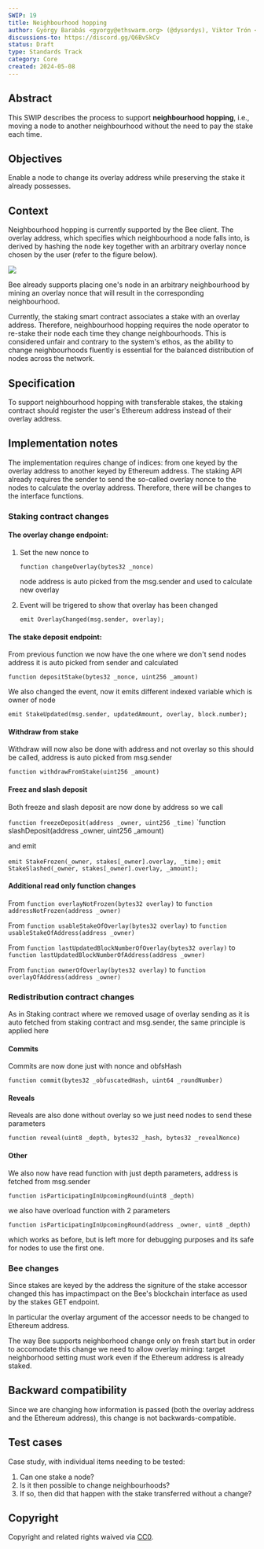 ```yaml
---
SWIP: 19
title: Neighbourhood hopping
author: György Barabás <gyorgy@ethswarm.org> (@dysordys), Viktor Trón <viktor@ethswarm.org> (@zelig), Mark Bliss <marko@ethswarm.org>
discussions-to: https://discord.gg/Q6BvSkCv
status: Draft
type: Standards Track
category: Core
created: 2024-05-08
---
```


## Abstract

This SWIP describes the process to support **neighbourhood hopping**, i.e., moving a node to another neighbourhood without the need to pay the stake each time.

## Objectives

Enable a node to change its overlay address while preserving the stake it already possesses.

## Context

Neighbourhood hopping is currently supported by the Bee client. The overlay address, which specifies which neighbourhood a node falls into, is derived by hashing the node key together with an arbitrary overlay nonce chosen by the user (refer to the figure below).

![](assets/swip-19/overlay-definition.png)

Bee already supports placing one's node in an arbitrary neighbourhood by mining an overlay nonce that will result in the corresponding neighbourhood.

Currently, the staking smart contract associates a stake with an overlay address. Therefore, neighbourhood hopping requires the node operator to re-stake their node each time they change neighbourhoods. This is considered unfair and contrary to the system's ethos, as the ability to change neighbourhoods fluently is essential for the balanced distribution of nodes across the network.

## Specification

To support neighbourhood hopping with transferable stakes, the staking contract should register the user's Ethereum address instead of their overlay address.

## Implementation notes

The implementation requires change of indices: from one keyed by the overlay address to another keyed by Ethereum address. The staking API already requires the sender to send the so-called overlay nonce to the nodes to calculate the overlay address. Therefore, there will be changes to the interface functions.

### Staking contract changes

#### The overlay change endpoint:

1. Set the new nonce to

   `function changeOverlay(bytes32 _nonce)`

   node address is auto picked from the msg.sender and used to calculate new overlay

2. Event will be trigered to show that overlay has been changed

   `emit OverlayChanged(msg.sender, overlay);`

#### The stake deposit endpoint:

From previous function we now have the one where we don't send nodes address it is auto picked from sender and calculated

`function depositStake(bytes32 _nonce, uint256 _amount)`

We also changed the event, now it emits different indexed variable which is owner of node

`emit StakeUpdated(msg.sender, updatedAmount, overlay, block.number);`

#### Withdraw from stake

Withdraw will now also be done with address and not overlay so this should be called, address is auto picked from msg.sender

`function withdrawFromStake(uint256 _amount)`

#### Freez and slash deposit

Both freeze and slash deposit are now done by address so we call

`function freezeDeposit(address _owner, uint256 _time)`
`function slashDeposit(address _owner, uint256 _amount)

and emit

`emit StakeFrozen(_owner, stakes[_owner].overlay, _time);`
`emit StakeSlashed(_owner, stakes[_owner].overlay, _amount);`

#### Additional read only function changes

From `function overlayNotFrozen(bytes32 overlay)` to `function addressNotFrozen(address _owner)`

From `function usableStakeOfOverlay(bytes32 overlay)` to `function usableStakeOfAddress(address _owner)`

From `function lastUpdatedBlockNumberOfOverlay(bytes32 overlay)` to `function lastUpdatedBlockNumberOfAddress(address _owner)`

From `function ownerOfOverlay(bytes32 overlay)` to `function overlayOfAddress(address _owner)`

### Redistribution contract changes

As in Staking contract where we removed usage of overlay sending as it is auto fetched from staking contract and msg.sender, the same principle is applied here

#### Commits

Commits are now done just with nonce and obfsHash

`function commit(bytes32 _obfuscatedHash, uint64 _roundNumber)`

#### Reveals

Reveals are also done without overlay so we just need nodes to send these parameters

`function reveal(uint8 _depth, bytes32 _hash, bytes32 _revealNonce)`

#### Other

We also now have read function with just depth parameters, address is fetched from msg.sender

`function isParticipatingInUpcomingRound(uint8 _depth)`

we also have overload function with 2 parameters

`function isParticipatingInUpcomingRound(address _owner, uint8 _depth)`

which works as before, but is left more for debugging purposes and its safe for nodes to use the first one.

### Bee changes

Since stakes are keyed by the address the signiture of the stake accessor changed this has impactimpact on the Bee's blockchain interface as used by the stakes GET endpoint.

In particular the overlay argument of the accessor needs to be changed to Ethereum address.

The way Bee supports neighborhood change only on fresh start but in order to accomodate this change we need to allow overlay mining: target neighborhood setting must work even if the Ethereum address is already staked.

## Backward compatibility

Since we are changing how information is passed (both the overlay address and the Ethereum address), this change is not backwards-compatible.

## Test cases

Case study, with individual items needing to be tested:

1. Can one stake a node?
2. Is it then possible to change neighbourhoods?
3. If so, then did that happen with the stake transferred without a change?

## Copyright

Copyright and related rights waived via [CC0](https://creativecommons.org/publicdomain/zero/1.0/).
